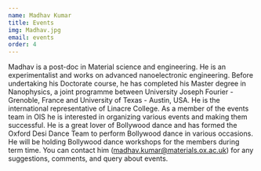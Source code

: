 ```yaml
---
name: Madhav Kumar
title: Events
img: Madhav.jpg
email: events
order: 4
---
```


Madhav is a post-doc in Material science and engineering. He is an experimentalist and works on advanced nanoelectronic engineering. Before undertaking his Doctorate course, he has completed his Master degree in Nanophysics, a joint programme between University Joseph Fourier - Grenoble, France and University of Texas - Austin, USA. He is the international representative of Linacre College. As a member of the events team in OIS he is interested in organizing various events and making them successful. 
He is a great lover of Bollywood dance and has formed the Oxford Desi Dance Team to perform Bollywood dance in various occasions. He will be holding Bollywood dance workshops for the members during term time. 
You can contact him (madhav.kumar@materials.ox.ac.uk) for any suggestions, comments, and query about events.
